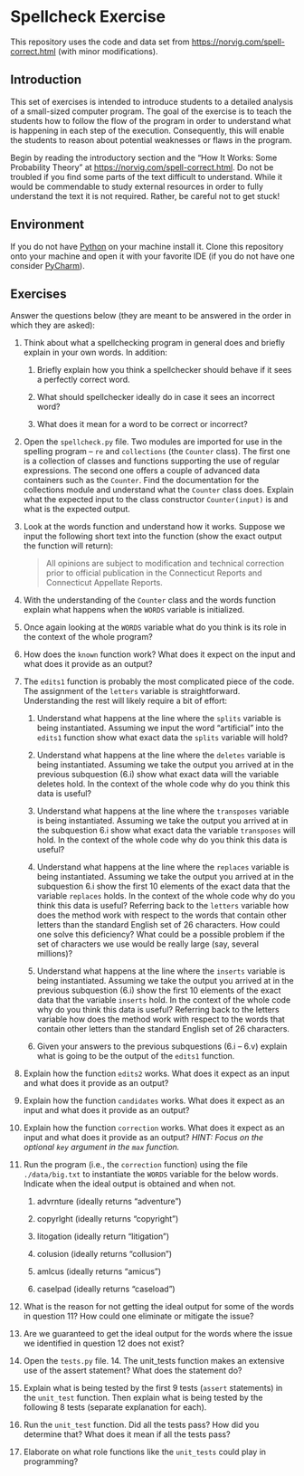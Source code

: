 # Spellcheck Exercise

This repository uses the code and data set from
https://norvig.com/spell-correct.html (with minor modifications).

## Introduction
This set of exercises is intended to introduce students to a detailed analysis
of a small-sized computer program. The goal of the exercise is to teach the
students how to follow the flow of the program in order to understand what is
happening in each step of the execution. Consequently, this will enable the
students to reason about potential weaknesses or flaws in the program.

Begin by reading the introductory section and the “How It Works: Some
Probability Theory” at https://norvig.com/spell-correct.html. Do not be troubled
if you find some parts of the text difficult to understand. While it would be
commendable to study external resources in order to fully understand the text it
is not required. Rather, be careful not to get stuck!

## Environment
If you do not have [Python](https://www.python.org/) on your machine install it.
Clone this repository onto your machine and open it with your favorite IDE (if
you do not have one consider [PyCharm](https://www.jetbrains.com/pycharm/download/download-thanks.html?platform=windows&code=PCC)).

## Exercises
Answer the questions below (they are meant to be answered in the order in which
they are asked):

1. Think about what a spellchecking program in general does and briefly
explain in your own words. In addition:

    1. Briefly explain how you think a spellchecker should behave if it
    sees a perfectly correct word.
    
    2. What should spellchecker ideally do in case it sees an incorrect word?
    
    3. What does it mean for a word to be correct or incorrect?
    
2. Open the `spellcheck.py` file. Two modules are imported for use in the
spelling program – `re` and
`collections` (the `Counter` class). The first one is a collection of classes
and functions supporting the use of regular expressions. The second one offers a
couple of advanced data containers such as the `Counter`. Find the documentation
for the collections module and understand what the `Counter` class does. Explain
what the expected input to the class constructor `Counter(input)` is and what is
the expected output.

3. Look at the words function and understand how it works. Suppose we input
the following short text into the function (show the exact output the function
will return):
    > All opinions are subject to modification and technical correction prior to
official publication in the Connecticut Reports and Connecticut Appellate
Reports.

4. With the understanding of the `Counter` class and the words function
explain what happens when the `WORDS` variable is initialized.

5. Once again looking at the `WORDS` variable what do you think is its role
in the context of the whole program?

6. How does the `known` function work? What does it expect on the input and
what does it provide as an output?

7. The `edits1` function is probably the most complicated piece of the code. The
assignment of the `letters` variable is straightforward. Understanding the rest
will likely require a bit of effort:

    1. Understand what happens at the line where the `splits` variable is being
    instantiated. Assuming we input the word “artificial” into the `edits1`
    function show what exact data the `splits` variable will hold?
    
    2. Understand what happens at the line where the `deletes` variable is being
    instantiated. Assuming we take the output you arrived at in the previous
    subquestion (6.i) show what exact data will the variable deletes hold. In
    the context of the whole code why do you think this data is useful?
    
    3. Understand what happens at the line where the `transposes` variable is
    being instantiated. Assuming we take the output you arrived at in the
    subquestion 6.i show what exact data the variable `transposes` will hold.
    In the context of the whole code why do you think this data is useful?
    
    4. Understand what happens at the line where the `replaces` variable is
    being instantiated. Assuming we take the output you arrived at in the
    subquestion 6.i show the first 10 elements of the exact data that the
    variable `replaces` holds. In the context of the whole code why do you think
    this data is useful? Referring back to the `letters` variable how does the
    method work with respect to the words that contain other letters than the
    standard English set of 26 characters. How could one solve this deficiency?
    What could be a possible problem if the set of characters we use would be
    really large (say, several millions)?
    
    5. Understand what happens at the line where the `inserts` variable is being
    instantiated. Assuming we take the output you arrived at in the previous
    subquestion (6.i) show the first 10 elements of the exact data that the
    variable `inserts` hold. In the context of the whole code why do you think
    this data is useful? Referring back to the letters variable how does the
    method work with respect to the words that contain other letters than the
    standard English set of 26 characters.
    
    6. Given your answers to the previous subquestions (6.i – 6.v) explain what
    is going to be the output of the `edits1` function.
    
8. Explain how the function `edits2` works. What does it expect as an input
and what does it provide as an output?

9. Explain how the function `candidates` works. What does it expect as an
input and what does it provide as an output?

10. Explain how the function `correction` works. What does it expect as an input
and what does it provide as an output? *HINT: Focus on the optional `key` argument
in the `max` function.*

11. Run the program (i.e., the `correction` function) using the file
`./data/big.txt` to instantiate the `WORDS` variable for the below words.
Indicate when the ideal output is obtained and when not.

    1. advrnture (ideally returns “adventure”)
    
    2. copyrlght (ideally returns “copyright”)
    
    3. litogation (ideally return “litigation”)
    
    4. colusion (ideally returns “collusion”)
    
    5. amlcus (ideally returns “amicus”)
    
    6. caselpad (ideally returns “caseload”)

12. What is the reason for not getting the ideal output for some of the
words in question 11? How could one eliminate or mitigate the issue?

13. Are we guaranteed to get the ideal output for the words where the issue
we identified in question 12 does not exist?

14. Open the `tests.py` file. 14.	The unit_tests function makes an extensive
use of the assert statement? What does the statement do?

15. Explain what is being tested by the first 9 tests (`assert` statements) in
the `unit_test` function. Then explain what is being tested by the following 8
tests (separate explanation for each).

16. Run the `unit_test` function. Did all the tests pass? How did you determine
that? What does it mean if all the tests pass?

17. Elaborate on what role functions like the `unit_tests` could play in
programming?